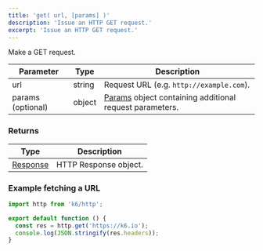 ```yaml
---
title: 'get( url, [params] )'
description: 'Issue an HTTP GET request.'
excerpt: 'Issue an HTTP GET request.'
---
```


Make a GET request.

| Parameter         | Type   | Description                                                                               |
| ----------------- | ------ | ----------------------------------------------------------------------------------------- |
| url               | string | Request URL (e.g. `http://example.com`).                                                  |
| params (optional) | object | [Params](/javascript-api/k6-http/params) object containing additional request parameters. |

### Returns

| Type                                         | Description           |
| -------------------------------------------- | --------------------- |
| [Response](/javascript-api/k6-http/response) | HTTP Response object. |

### Example fetching a URL

<CodeGroup labels={[]}>

```javascript
import http from 'k6/http';

export default function () {
  const res = http.get('https://k6.io');
  console.log(JSON.stringify(res.headers));
}
```

</CodeGroup>

